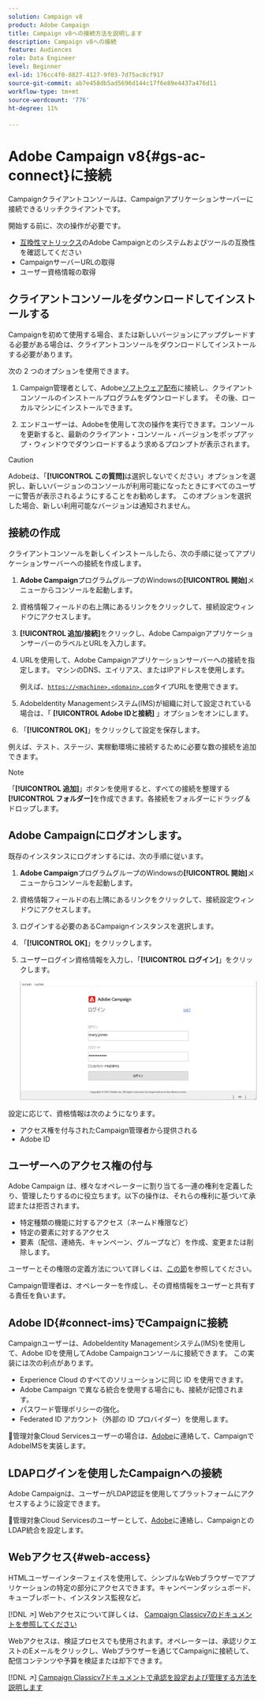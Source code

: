 ```yaml
---
solution: Campaign v8
product: Adobe Campaign
title: Campaign v8への接続方法を説明します
description: Campaign v8への接続
feature: Audiences
role: Data Engineer
level: Beginner
exl-id: 176cc4f0-8827-4127-9f03-7d75ac8cf917
source-git-commit: ab7e458db5ad5696d144c17f6e89e4437a476d11
workflow-type: tm+mt
source-wordcount: '776'
ht-degree: 11%

---
```


# Adobe Campaign v8{#gs-ac-connect}に接続

Campaignクライアントコンソールは、Campaignアプリケーションサーバーに接続できるリッチクライアントです。

開始する前に、次の操作が必要です。

* [互換性マトリックス](compatibility-matrix.md)のAdobe Campaignとのシステムおよびツールの互換性を確認してください
* CampaignサーバーURLの取得
* ユーザー資格情報の取得

## クライアントコンソールをダウンロードしてインストールする

Campaignを初めて使用する場合、または新しいバージョンにアップグレードする必要がある場合は、クライアントコンソールをダウンロードしてインストールする必要があります。

次の 2 つのオプションを使用できます。

1. Campaign管理者として、Adobe[ソフトウェア配布](https://experience.adobe.com/#/downloads/content/software-distribution/encampaign.html)に接続し、クライアントコンソールのインストールプログラムをダウンロードします。 その後、ローカルマシンにインストールできます。

1. エンドユーザーは、Adobeを使用して次の操作を実行できます。コンソールを更新すると、最新のクライアント・コンソール・バージョンをポップアップ・ウィンドウでダウンロードするよう求めるプロンプトが表示されます。

>[!CAUTION]
>
>Adobeは、「**[!UICONTROL この質問]**&#x200B;は選択しないでください」オプションを選択し、新しいバージョンのコンソールが利用可能になったときにすべてのユーザーに警告が表示されるようにすることをお勧めします。  このオプションを選択した場合、新しい利用可能なバージョンは通知されません。

## 接続の作成

クライアントコンソールを新しくインストールしたら、次の手順に従ってアプリケーションサーバーへの接続を作成します。

1. **Adobe Campaign**&#x200B;プログラムグループのWindowsの&#x200B;**[!UICONTROL 開始]**&#x200B;メニューからコンソールを起動します。

1. 資格情報フィールドの右上隅にあるリンクをクリックして、接続設定ウィンドウにアクセスします。

1. **[!UICONTROL 追加/接続]**&#x200B;をクリックし、Adobe CampaignアプリケーションサーバーのラベルとURLを入力します。

1. URLを使用して、Adobe Campaignアプリケーションサーバーへの接続を指定します。 マシンのDNS、エイリアス、またはIPアドレスを使用します。

   例えば、[`https://<machine>.<domain>.com`](https://myserver.adobe.com)タイプURLを使用できます。

1. AdobeIdentity Managementシステム(IMS)が組織に対して設定されている場合は、「 **[!UICONTROL Adobe IDと接続]** 」オプションをオンにします。

1. 「**[!UICONTROL OK]**」をクリックして設定を保存します。

例えば、テスト、ステージ、実稼動環境に接続するために必要な数の接続を追加できます。

>[!NOTE]
>
>「**[!UICONTROL 追加]**」ボタンを使用すると、すべての接続を整理する&#x200B;**[!UICONTROL フォルダー]**&#x200B;を作成できます。各接続をフォルダーにドラッグ＆ドロップします。

## Adobe Campaignにログオンします。

既存のインスタンスにログオンするには、次の手順に従います。

1. **Adobe Campaign**&#x200B;プログラムグループのWindowsの&#x200B;**[!UICONTROL 開始]**&#x200B;メニューからコンソールを起動します。

1. 資格情報フィールドの右上隅にあるリンクをクリックして、接続設定ウィンドウにアクセスします。

1. ログインする必要のあるCampaignインスタンスを選択します。

1. 「**[!UICONTROL OK]**」をクリックします。

1. ユーザーログイン資格情報を入力し、「**[!UICONTROL ログイン]**」をクリックします。

   ![](assets/sign-in-v8.png)

設定に応じて、資格情報は次のようになります。

* アクセス権を付与されたCampaign管理者から提供される
* Adobe ID

## ユーザーへのアクセス権の付与

Adobe Campaign は、様々なオペレーターに割り当てる一連の権利を定義したり、管理したりするのに役立ちます。以下の操作は、それらの権利に基づいて承認または拒否されます。

* 特定種類の機能に対するアクセス（ネームド権限など）
* 特定の要素に対するアクセス
* 要素（配信、連絡先、キャンペーン、グループなど）を作成、変更または削除します。

ユーザーとその権限の定義方法について詳しくは、[この節](permissions.md)を参照してください。

Campaign管理者は、オペレーターを作成し、その資格情報をユーザーと共有する責任を負います。

## Adobe ID{#connect-ims}でCampaignに接続

Campaignユーザーは、AdobeIdentity Managementシステム(IMS)を使用して、Adobe IDを使用してAdobe Campaignコンソールに接続できます。 この実装には次の利点があります。

* Experience Cloud のすべてのソリューションに同じ ID を使用できます。
* Adobe Campaign で異なる統合を使用する場合にも、接続が記憶されます。
* パスワード管理ポリシーの強化。
* Federated ID アカウント（外部の ID プロバイダー）を使用します。

:speech_balloon:管理対象Cloud Servicesユーザーの場合は、[Adobe](campaign-faq.md#support)に連絡して、CampaignでAdobeIMSを実装します。

## LDAPログインを使用したCampaignへの接続

Adobe Campaignは、ユーザーがLDAP認証を使用してプラットフォームにアクセスするように設定できます。

:speech_balloon:管理対象Cloud Servicesのユーザーとして、[Adobe](campaign-faq.md#support)に連絡し、CampaignとのLDAP統合を設定します。


## Webアクセス{#web-access}

HTMLユーザーインターフェイスを使用して、シンプルなWebブラウザーでアプリケーションの特定の部分にアクセスできます。キャンペーンダッシュボード、キューブレポート、インスタンス監視など。

[!DNL :arrow_upper_right:] Webアクセスについて詳しくは、 [Campaign Classicv7のドキュメントを参照してください](https://experienceleague.adobe.com/docs/campaign-classic/using/getting-started/starting-with-adobe-campaign/campaign-workspace/adobe-campaign-workspace.html?lang=en#console-and-web-access)

Webアクセスは、検証プロセスでも使用されます。オペレーターは、承認リクエストのEメールをクリックし、Webブラウザーを通じてCampaignに接続して、配信コンテンツや予算を検証または却下できます。

[!DNL :arrow_upper_right:]  [Campaign Classicv7ドキュメントで承認を設定および管理する方法を説明します](https://experienceleague.adobe.com/docs/campaign-classic/using/orchestrating-campaigns/orchestrate-campaigns/marketing-campaign-approval.html?lang=en#orchestrating-campaigns)
